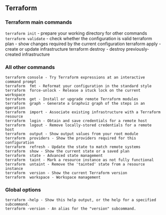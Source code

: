 ## Terraform

### Terraform main commands


`terraform init` - prepare your working directory for other commands
`terraform validate` - check whether the configuration is valid
terraform plan - show changes required by the current configuration
terraform apply - create or update infrastructure
terraform destroy - destroy previously-created infrastructure

### All other commands

```
terraform console - Try Terraform expressions at an interactive command prompt
terraform  fmt - Reformat your configuration in the standard style
terraform  force-unlock - Release a stuck lock on the current workspace
terraform  get - Install or upgrade remote Terraform modules
terraform  graph - Generate a Graphviz graph of the steps in an operation
terraform  import - Associate existing infrastructure with a Terraform resource
terraform  login - Obtain and save credentials for a remote host
terraform  logout - Remove locally-stored credentials for a remote host
terraform  output - Show output values from your root module
terraform  providers - Show the providers required for this configuration
terraform  refresh - Update the state to match remote systems
terraform  show - Show the current state or a saved plan
terraform  state - Advanced state management
terraform  taint - Mark a resource instance as not fully functional
terraform  untaint - Remove the 'tainted' state from a resource instance
terraform  version - Show the current Terraform version
terraform  workspace - Workspace management
```

### Global options

```
terraform -help - Show this help output, or the help for a specified subcommand.
terraform -version - An alias for the "version" subcommand.
```